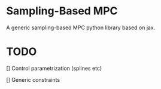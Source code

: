 # Sampling-Based MPC
A generic sampling-based MPC python library based on jax.



# TODO
[] Control parametrization (splines etc)

[] Generic constraints
